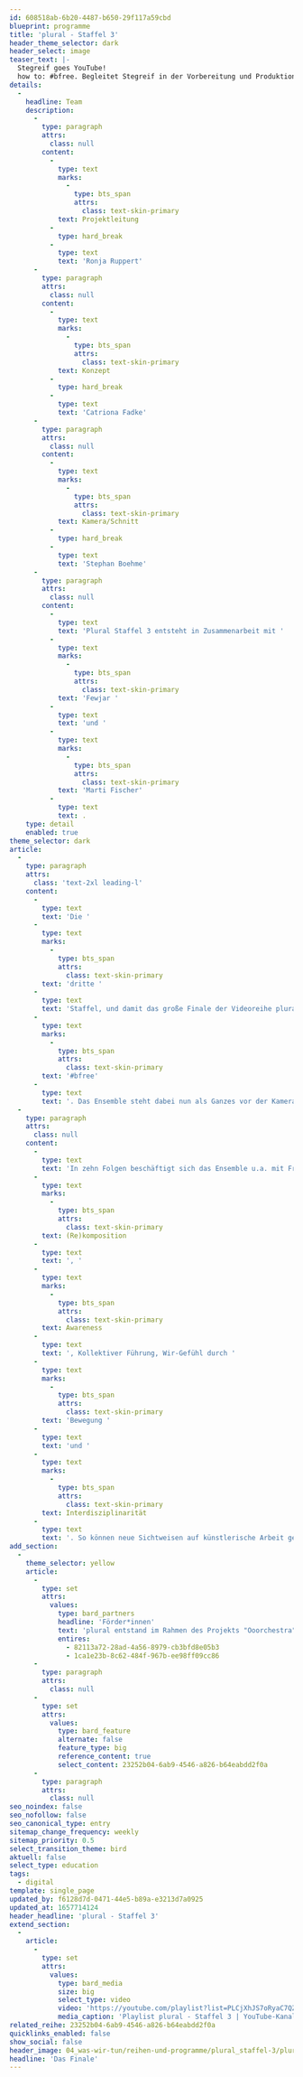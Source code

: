```yaml
---
id: 608518ab-6b20-4487-b650-29f117a59cbd
blueprint: programme
title: 'plural - Staffel 3'
header_theme_selector: dark
header_select: image
teaser_text: |-
  Stegreif goes YouTube!
  how to: #bfree. Begleitet Stegreif in der Vorbereitung und Produktion eines neuen Konzertprogramms. In zehn Folgen beschäftigt sich das Ensemble u.a. mit Fragen nach (Re)komposition, Awareness, Kollektiver Führung, Bewegung und Interdisziplinarität.
details:
  -
    headline: Team
    description:
      -
        type: paragraph
        attrs:
          class: null
        content:
          -
            type: text
            marks:
              -
                type: bts_span
                attrs:
                  class: text-skin-primary
            text: Projektleitung
          -
            type: hard_break
          -
            type: text
            text: 'Ronja Ruppert'
      -
        type: paragraph
        attrs:
          class: null
        content:
          -
            type: text
            marks:
              -
                type: bts_span
                attrs:
                  class: text-skin-primary
            text: Konzept
          -
            type: hard_break
          -
            type: text
            text: 'Catriona Fadke'
      -
        type: paragraph
        attrs:
          class: null
        content:
          -
            type: text
            marks:
              -
                type: bts_span
                attrs:
                  class: text-skin-primary
            text: Kamera/Schnitt
          -
            type: hard_break
          -
            type: text
            text: 'Stephan Boehme'
      -
        type: paragraph
        attrs:
          class: null
        content:
          -
            type: text
            text: 'Plural Staffel 3 entsteht in Zusammenarbeit mit '
          -
            type: text
            marks:
              -
                type: bts_span
                attrs:
                  class: text-skin-primary
            text: 'Fewjar '
          -
            type: text
            text: 'und '
          -
            type: text
            marks:
              -
                type: bts_span
                attrs:
                  class: text-skin-primary
            text: 'Marti Fischer'
          -
            type: text
            text: .
    type: detail
    enabled: true
theme_selector: dark
article:
  -
    type: paragraph
    attrs:
      class: 'text-2xl leading-l'
    content:
      -
        type: text
        text: 'Die '
      -
        type: text
        marks:
          -
            type: bts_span
            attrs:
              class: text-skin-primary
        text: 'dritte '
      -
        type: text
        text: 'Staffel, und damit das große Finale der Videoreihe plural, erschien unter dem Motto how to: '
      -
        type: text
        marks:
          -
            type: bts_span
            attrs:
              class: text-skin-primary
        text: '#bfree'
      -
        type: text
        text: '. Das Ensemble steht dabei nun als Ganzes vor der Kamera und befasst sich mit den großen Fragen des Orchesters. Dabei lädt es sein Publikum ein, die Entstehung seiner Produktion #bfree zu begleiten und anhand dieser in seine Arbeitsweisen einzusteigen. '
  -
    type: paragraph
    attrs:
      class: null
    content:
      -
        type: text
        text: 'In zehn Folgen beschäftigt sich das Ensemble u.a. mit Fragen nach '
      -
        type: text
        marks:
          -
            type: bts_span
            attrs:
              class: text-skin-primary
        text: (Re)komposition
      -
        type: text
        text: ', '
      -
        type: text
        marks:
          -
            type: bts_span
            attrs:
              class: text-skin-primary
        text: Awareness
      -
        type: text
        text: ', Kollektiver Führung, Wir-Gefühl durch '
      -
        type: text
        marks:
          -
            type: bts_span
            attrs:
              class: text-skin-primary
        text: 'Bewegung '
      -
        type: text
        text: 'und '
      -
        type: text
        marks:
          -
            type: bts_span
            attrs:
              class: text-skin-primary
        text: Interdisziplinarität
      -
        type: text
        text: '. So können neue Sichtweisen auf künstlerische Arbeit geteilt werden, die den Rahmen der klassischen Musik verlassen und für junge Kunstschaffende jeglicher Interessensrichtung einen neuen Startpunkt zum selbstständigen Arbeiten ermöglichen.'
add_section:
  -
    theme_selector: yellow
    article:
      -
        type: set
        attrs:
          values:
            type: bard_partners
            headline: 'Förder*innen'
            text: 'plural entstand im Rahmen des Projekts "Ooorchestra", gefördert von der Kulturstiftung des Bundes. plural wurde gefördert durch die con moto foundation.'
            entires:
              - 82113a72-28ad-4a56-8979-cb3bfd8e05b3
              - 1ca1e23b-8c62-484f-967b-ee98ff09cc86
      -
        type: paragraph
        attrs:
          class: null
      -
        type: set
        attrs:
          values:
            type: bard_feature
            alternate: false
            feature_type: big
            reference_content: true
            select_content: 23252b04-6ab9-4546-a826-b64eabdd2f0a
      -
        type: paragraph
        attrs:
          class: null
seo_noindex: false
seo_nofollow: false
seo_canonical_type: entry
sitemap_change_frequency: weekly
sitemap_priority: 0.5
select_transition_theme: bird
aktuell: false
select_type: education
tags:
  - digital
template: single_page
updated_by: f6128d7d-0471-44e5-b89a-e3213d7a0925
updated_at: 1657714124
header_headline: 'plural - Staffel 3'
extend_section:
  -
    article:
      -
        type: set
        attrs:
          values:
            type: bard_media
            size: big
            select_type: video
            video: 'https://youtube.com/playlist?list=PLCjXhJS7oRyaC7QZZSAhhTVc7XSLtQY9z'
            media_caption: 'Playlist plural - Staffel 3 | YouTube-Kanal von Stegreif'
related_reihe: 23252b04-6ab9-4546-a826-b64eabdd2f0a
quicklinks_enabled: false
show_social: false
header_image: 04_was-wir-tun/reihen-und-programme/plural_staffel-3/plural-(c)-stegreif-14.png
headline: 'Das Finale'
---
```

